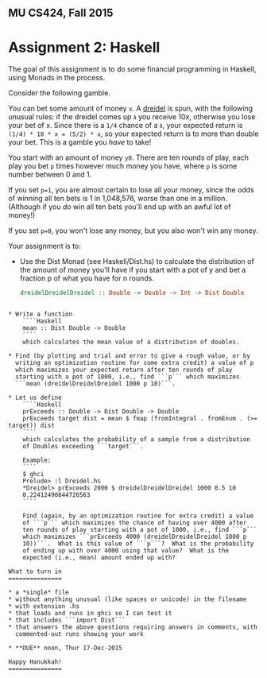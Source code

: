 MU CS424, Fall 2015
-------------------
Assignment 2: Haskell
=====================

The goal of this assignment is to do some financial programming in
Haskell, using Monads in the process.

Consider the following gamble.

You can bet some amount of money ```x```.  A
[dreidel](https://en.wikipedia.org/wiki/Dreidel) is spun, with the
following unusual rules: if the dreidel comes up ג you receive 10x,
otherwise you lose your bet of x.  Since there is a ```1/4``` chance
of a ג, your expected return is ```(1/4) * 10 * x = (5/2) * x```, so
your expected return is to more than double your bet.  This is a
gamble you *have* to take!

You start with an amount of money ```y0```.  There are ten rounds of
play, each play you bet ```p``` times however much money you have,
where ```p``` is some number between 0 and 1.

If you set ```p=1```, you are almost certain to lose all your money,
since the odds of winning all ten bets is 1 in 1,048,576, worse than
one in a million.  (Although if you *do* win all ten bets you'll end
up with an awful lot of money!)

If you set ```p=0```, you won't lose any money, but you also won't win
any money.

Your assignment is to:

* Use the Dist Monad (see Haskell/Dist.hs) to calculate the
  distribution of the amount of money you'll have if you start with a
  pot of y and bet a fraction p of what you have for n rounds.

    ````Haskell
    dreidelDreidelDreidel :: Double -> Double -> Int -> Dist Double
````

* Write a function
    ````Haskell
    mean :: Dist Double -> Double
    ````
	which calculates the mean value of a distribution of doubles.

* Find (by plotting and trial and error to give a rough value, or by
  writing an optimization routine for some extra credit) a value of p
  which maximizes your expected return after ten rounds of play
  starting with a pot of 1000, i.e., find ```p``` which maximizes
  ```mean (dreidelDreidelDreidel 1000 p 10)```.

* Let us define
    ````Haskell
    prExceeds :: Double -> Dist Double -> Double
    prExceeds target dist = mean $ fmap (fromIntegral . fromEnum . (>= target)) dist
    ````
	which calculates the probability of a sample from a distribution
	of Doubles exceeding ```target```.

    Example:
    ````
    $ ghci
	Prelude> :l Dreidel.hs
    *Dreidel> prExceeds 2000 $ dreidelDreidelDreidel 1000 0.5 10
    0.22412490844726563
    ````

	Find (again, by an optimization routine for extra credit) a value
	of ```p``` which maximizes the chance of having over 4000 after
	ten rounds of play starting with a pot of 1000, i.e., find ```p```
	which maximizes ```prExceeds 4000 (dreidelDreidelDreidel 1000 p
	10))```.  What is this value of ```p```?  What is the probability
	of ending up with over 4000 using that value?  What is the
	expected (i.e., mean) amount ended up with?

What to turn in
===============

* a *single* file
* without anything unusual (like spaces or unicode) in the filename
* with extension .hs
* that loads and runs in ghci so I can test it
* that includes ```import Dist```
* that answers the above questions requiring answers in comments, with
  commented-out runs showing your work

* **DUE** noon, Thur 17-Dec-2015

Happy Hanukkah!
===============
